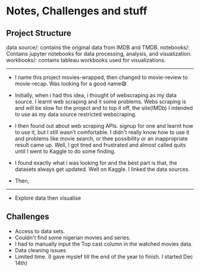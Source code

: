 # Notes, Challenges and stuff

## Project Structure

data source/: contains the original data from IMDB and TMDB.
notebooks/: Contains jupyter notebooks for data processing, analysis, and visualization.
workbooks/: contains tableau workbooks used for visualizations.

---

- I name this project movies-wrapped, then changed to movie-review to movie-recap. Was looking for a good name😅

- Initially, when i had this idea, i thought of webscraping as my data source. I learnt web scraping and it some problems. Webs scraping is and will be slow for the project and to top it off, the site(IMDb) I intended to use as my data source restricted webscraping.
- I then found out about web scraping APIs. signup for one and learnt how to use it, but I still wasn't comfortable. I didn't really know how to use it and problems like movie search, or thee possibility or an inappropriate result came up. Well, I got tired and frustrated and almost called quits until I went to Kaggle to do some finding.
- I found exactly what i was looking for and the best part is that, the datasets always get updated. Well on Kaggle. I linked the data sources.
- Then,

<hr>

- Explore data then visualise

## Challenges

- Access to data sets.
- Couldn't find some nigerian movies and series.
- I had to manually input the Top cast column in the watched movies data.
- Data cleaning issues
- Limited time. (I gave myslef till the end of the year to finish. I started Dec 14th)
